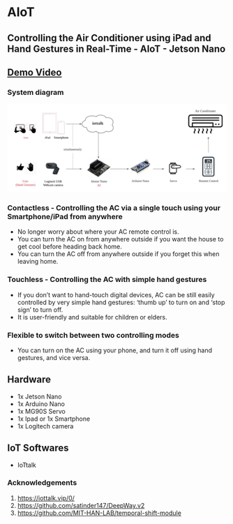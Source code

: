 # AIoT

Controlling the Air Conditioner using iPad and Hand Gestures in Real-Time - AIoT - Jetson Nano 
------------------------------------------------------------------------------------------------

## [Demo Video](https://www.youtube.com/watch?v=lcIxm7Vb4Gs)

### System diagram

<div align="center">
  <img src="./img/AIoT-diagram.png"/>
</div>

### Contactless - Controlling the AC via a single touch using your Smartphone/iPad from anywhere
* No longer worry about where your AC remote control is.
* You can turn the AC on from anywhere outside if you want the house to get cool before heading back home.
* You can turn the AC off from anywhere outside if you forget this when leaving home.

### Touchless - Controlling the AC with simple hand gestures
* If you don’t want to hand-touch digital devices, AC can be still easily controlled by very simple hand gestures: ‘thumb up’ to turn on and ‘stop sign’ to turn off.
* It is user-friendly and suitable for children or elders.
 
### Flexible to switch between two controlling modes
* You can turn on the AC using your phone, and turn it off using hand gestures, and vice versa.

## Hardware 
* 1x Jetson Nano
* 1x Arduino Nano
* 1x MG90S Servo
* 1x Ipad or 1x Smartphone
* 1x Logitech camera

## IoT Softwares
* IoTtalk 

### Acknowledgements
1. https://iottalk.vip/0/
2. https://github.com/satinder147/DeepWay.v2
3. https://github.com/MIT-HAN-LAB/temporal-shift-module
